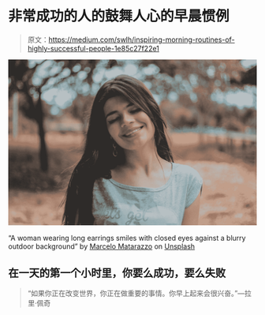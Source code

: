 # 非常成功的人的鼓舞人心的早晨惯例

> 原文：<https://medium.com/swlh/inspiring-morning-routines-of-highly-successful-people-1e85c27f22e1>

![](img/f7cff1b5d2344efc6999f0f68561e7ef.png)

“A woman wearing long earrings smiles with closed eyes against a blurry outdoor background” by [Marcelo Matarazzo](https://unsplash.com/@marcelo2016?utm_source=medium&utm_medium=referral) on [Unsplash](https://unsplash.com?utm_source=medium&utm_medium=referral)

## 在一天的第一个小时里，你要么成功，要么失败

> “如果你正在改变世界，你正在做重要的事情。你早上起来会很兴奋。”—拉里·佩奇